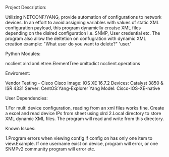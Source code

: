Project Description:

Utilizing NETCONF/YANG, provide automation of configurations to network devices. In an effort to avoid assigning variables with values of static XML configuration payload,
this program dynamiclly creatse XML files depending on the disired configuration i.e. SNMP, User credential etc. The program also allow the deltetion on confugration with dynamic
XML creation example: "What user do you want to delete?" 'user.'

Python Modules:

ncclient
xlrd
xml.etree.ElementTree
xmltodict
ncclient.operations

Enviroment:

Vendor Testing - Cisco
Cisco Image: IOS XE 16.7.2
Devices: Catalyst 3850 & ISR 4331
Server: CentOS:Yang-Explorer
Yang Model: Cisco-IOS-XE-native

User Dependencies:

1.For multi device configuration, reading from an xml files works fine. Create a excel and read device IPs from sheet using xlrd
2.Local directory to store XML dynamic XML files. The program will read and write from this directory.

Known Issues:

1.Program errors when viewing config if config on has only one item to view.Example. If one username exist on device, program will error, or one SNMPv2 community program will error etc.
